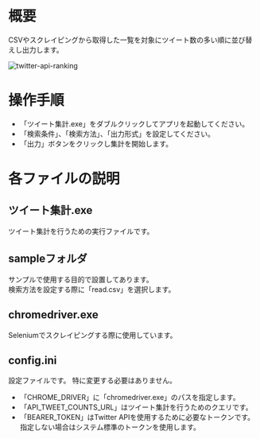 # 概要
CSVやスクレイピングから取得した一覧を対象にツイート数の多い順に並び替えし出力します。<br>

![twitter-api-ranking](https://user-images.githubusercontent.com/10617518/200097525-28dc2fd2-4147-4c04-a0e8-b8a3c07a7fd2.gif)

# 操作手順
* 「ツイート集計.exe」をダブルクリックしてアプリを起動してください。<br>
* 「検索条件」、「検索方法」、「出力形式」を設定してください。<br>
* 「出力」ボタンをクリックし集計を開始します。<br>

# 各ファイルの説明

## ツイート集計.exe
ツイート集計を行うための実行ファイルです。<br>

## sampleフォルダ
サンプルで使用する目的で設置してあります。<br>
検索方法を設定する際に「read.csv」を選択します。<br>

## chromedriver.exe
Seleniumでスクレイピングする際に使用しています。<br>

## config.ini
設定ファイルです。
特に変更する必要はありません。
* 「CHROME_DRIVER」に「chromedriver.exe」のパスを指定します。<br>
* 「API_TWEET_COUNTS_URL」はツイート集計を行うためのクエリです。<br>
* 「BEARER_TOKEN」はTwitter APIを使用するために必要なトークンです。<br>
 指定しない場合はシステム標準のトークンを使用します。<br>

